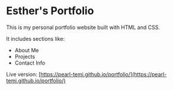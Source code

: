 # Esther's Portfolio

This is my personal portfolio website built with HTML and CSS.

It includes sections like:
- About Me
- Projects
- Contact Info

Live version: [https://pearl-temi.github.io/portfolio/](https://pearl-temi.github.io/portfolio/)
